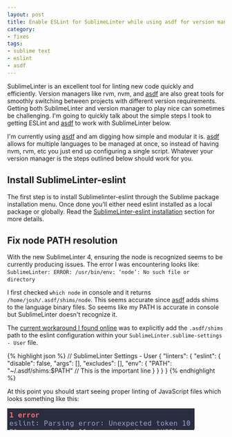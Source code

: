 ```yaml
---
layout: post
title: Enable ESLint for SublimeLinter while using asdf for version management
category:
- fixes
tags:
- sublime text
- eslint
- asdf
---
```


SublimeLinter is an excellent tool for linting new code quickly and efficiently. Version managers like rvm, nvm, and [asdf](https://github.com/asdf-vm/asdf) are also great tools for smoothly switching between projects with different version requirements. Getting both SublimeLinter and version manager to play nice can sometimes be challenging. I'm going to quickly talk about the simple steps I took to getting ESLint and [asdf](https://github.com/asdf-vm/asdf) to work with SublimeLinter below.
<!--excerpt-->

I'm currently using [asdf](https://github.com/asdf-vm/asdf) and am digging how simple and modular it is. [asdf](https://github.com/asdf-vm/asdf) allows for multiple languages to be managed at once, so instead of having nvm, rvm, etc you just end up configuring a single script. Whatever your version manager is the steps outlined below should work for you.

## Install SublimeLinter-eslint

The first step is to install Sublimelinter-eslint through the Sublime package installation menu. Once done you'll either need eslint installed as a local package or globally. Read the [SublimeLinter-eslint installation](https://github.com/SublimeLinter/SublimeLinter-eslint#installation) section for more details.

## Fix node PATH resolution
With the new SublimeLinter 4, ensuring the node is recognized seems to be currently producing issues. The error I was encountering looks like: <code>SublimeLinter: ERROR: /usr/bin/env: ‘node’: No such file or directory</code>

I first checked <code>which node</code> in console and it returns <code>/home/josh/.asdf/shims/node</code>. This seems accurate since [asdf](https://github.com/asdf-vm/asdf) adds shims to the language binary files. So seems like my PATH is accurate in console but SublimeLinter doesn't recognize it. 

The [current workaround I found online](https://github.com/SublimeLinter/SublimeLinter-eslint/issues/205#issuecomment-370229955) was to explicitly add the <code>.asdf/shims</code> path to the eslint configuration within your <code>SublimeLinter.sublime-settings - User</code> file.

{% highlight json %}
// SublimeLinter Settings - User
{
  "linters": {
    "eslint": {
      "disable": false,
      "args": [],
      "excludes": [],
      "env": {
        "PATH": "~/.asdf/shims:$PATH" // This is the important line
      }
    }
  }
}
{% endhighlight %}

At this point you should start seeing proper linting of JavaScript files which looks something like this:

![SublimeLinter-eslint example](/img/2018/eslint-sublime.png)
